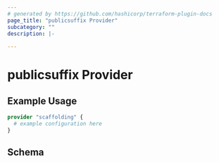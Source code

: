 ```yaml
---
# generated by https://github.com/hashicorp/terraform-plugin-docs
page_title: "publicsuffix Provider"
subcategory: ""
description: |-
  
---
```


# publicsuffix Provider



## Example Usage

```terraform
provider "scaffolding" {
  # example configuration here
}
```

<!-- schema generated by tfplugindocs -->
## Schema
